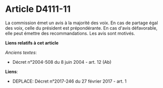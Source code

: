 # Article D4111-11

La commission émet un avis à la majorité des voix. En cas de partage égal des voix, celle du président est prépondérante. En
cas d'avis défavorable, elle peut émettre des recommandations. Les avis sont motivés.

**Liens relatifs à cet article**

_Anciens textes_:

  - Décret n°2004-508 du 8 juin 2004 - art. 12 (Ab)

**Liens**:

  - DEPLACE: Décret n°2017-246 du 27 février 2017 - art. 1
